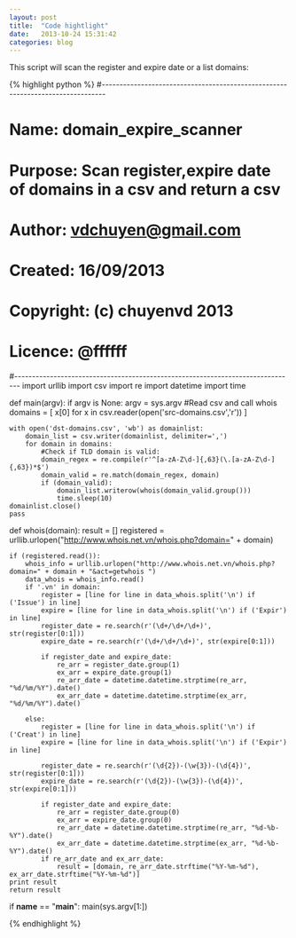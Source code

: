 ```yaml
---
layout: post
title:  "Code hightlight"
date:   2013-10-24 15:31:42
categories: blog
---
```


This script will scan the register and expire date or a list domains:



{% highlight python %}
#-------------------------------------------------------------------------------
# Name:        domain_expire_scanner
# Purpose:     Scan register,expire date of domains in a csv and return a csv
#
# Author:      vdchuyen@gmail.com
#
# Created:     16/09/2013
# Copyright:   (c) chuyenvd 2013
# Licence:     @ffffff
#-------------------------------------------------------------------------------
import urllib
import csv
import re
import datetime
import time

def main(argv):
    if argv is None:
        argv = sys.argv
    #Read csv and call whois
    domains = [ x[0] for x in csv.reader(open('src-domains.csv','r')) ]

    with open('dst-domains.csv', 'wb') as domainlist:
        domain_list = csv.writer(domainlist, delimiter=',')
        for domain in domains:
            #Check if TLD domain is valid:
            domain_regex = re.compile(r'^[a-zA-Z\d-]{,63}(\.[a-zA-Z\d-]{,63})*$')
            domain_valid = re.match(domain_regex, domain)
            if (domain_valid):
                domain_list.writerow(whois(domain_valid.group()))
                time.sleep(10)
    domainlist.close()
    pass

def whois(domain):
    result = []
    registered = urllib.urlopen("http://www.whois.net.vn/whois.php?domain=" + domain)

    if (registered.read()):
        whois_info = urllib.urlopen("http://www.whois.net.vn/whois.php?domain=" + domain + "&act=getwhois ")
        data_whois = whois_info.read()
        if '.vn' in domain:
            register = [line for line in data_whois.split('\n') if ('Issue') in line]
            expire = [line for line in data_whois.split('\n') if ('Expir') in line]
            register_date = re.search(r'(\d+/\d+/\d+)', str(register[0:1]))
            expire_date = re.search(r'(\d+/\d+/\d+)', str(expire[0:1]))

            if register_date and expire_date:
                re_arr = register_date.group(1)
                ex_arr = expire_date.group(1)
                re_arr_date = datetime.datetime.strptime(re_arr, "%d/%m/%Y").date()
                ex_arr_date = datetime.datetime.strptime(ex_arr, "%d/%m/%Y").date()

        else:
            register = [line for line in data_whois.split('\n') if ('Creat') in line]
            expire = [line for line in data_whois.split('\n') if ('Expir') in line]

            register_date = re.search(r'(\d{2})-(\w{3})-(\d{4})', str(register[0:1]))
            expire_date = re.search(r'(\d{2})-(\w{3})-(\d{4})', str(expire[0:1]))

            if register_date and expire_date:
                re_arr = register_date.group(0)
                ex_arr = expire_date.group(0)
                re_arr_date = datetime.datetime.strptime(re_arr, "%d-%b-%Y").date()
                ex_arr_date = datetime.datetime.strptime(ex_arr, "%d-%b-%Y").date()
            if re_arr_date and ex_arr_date:
                result = [domain, re_arr_date.strftime("%Y-%m-%d"), ex_arr_date.strftime("%Y-%m-%d")]
    print result
    return result

if __name__ == "__main__":
        main(sys.argv[1:])

{% endhighlight %}
